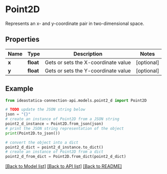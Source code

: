 # Point2D

Represents an x- and y-coordinate pair in two-dimensional space.

## Properties

Name | Type | Description | Notes
------------ | ------------- | ------------- | -------------
**x** | **float** | Gets or sets the X-coordinate value | [optional] 
**y** | **float** | Gets or sets the Y-coordinate value | [optional] 

## Example

```python
from ideastatica-connection-api.models.point2_d import Point2D

# TODO update the JSON string below
json = "{}"
# create an instance of Point2D from a JSON string
point2_d_instance = Point2D.from_json(json)
# print the JSON string representation of the object
print(Point2D.to_json())

# convert the object into a dict
point2_d_dict = point2_d_instance.to_dict()
# create an instance of Point2D from a dict
point2_d_from_dict = Point2D.from_dict(point2_d_dict)
```
[[Back to Model list]](../README.md#documentation-for-models) [[Back to API list]](../README.md#documentation-for-api-endpoints) [[Back to README]](../README.md)



